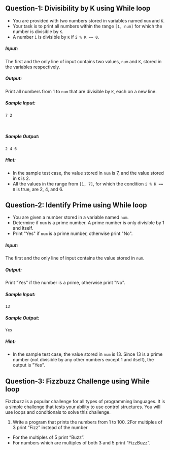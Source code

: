 ## Question-1: Divisibility by K using While loop
- You are provided with two numbers stored in variables named `num` and `K`.
- Your task is to print all numbers within the range `[1, num]` for which the number is divisible by `K`.
- A number `i` is divisible by `K` if `i % K == 0`.

##### Input:
The first and the only line of input contains two values, `num` and `K`, stored in the variables respectively.

##### Output:
Print all numbers from 1 to `num` that are divisible by `K`, each on a new line.

##### Sample Input:
```text
7 2
```
​
##### Sample Output:
```text
2 4 6
```

##### Hint:
- In the sample test case, the value stored in `num` is 7, and the value stored in `K` is 2.
- All the values in the range from `[1, 7]`, for which the condition `i % K == 0` is true, are 2, 4, and 6.

## Question-2: Identify Prime using While loop
- You are given a number stored in a variable named `num`.
- Determine if `num` is a prime number. A prime number is only divisible by 1 and itself.
- Print "Yes" if `num` is a prime number, otherwise print "No".

##### Input:
The first and the only line of input contains the value stored in `num`.

##### Output:
Print "Yes" if the number is a prime, otherwise print "No".

##### Sample Input:
```text
13
```

##### Sample Output:
```text
Yes
```

##### Hint:
- In the sample test case, the value stored in `num` is 13. Since 13 is a prime number (not divisible by any other numbers except 1 and itself), the output is "Yes".

## Question-3: Fizzbuzz Challenge using While loop
Fizzbuzz is a popular challenge for all types of programming languages. It is a simple challenge that tests your ability to use control structures. You will use loops and conditionals to solve this challenge.

1. Write a program that prints the numbers from 1 to 100.
2For multiples of 3 print “Fizz” instead of the number
- For the multiples of 5 print “Buzz”.
- For numbers which are multiples of both 3 and 5 print “FizzBuzz”.

